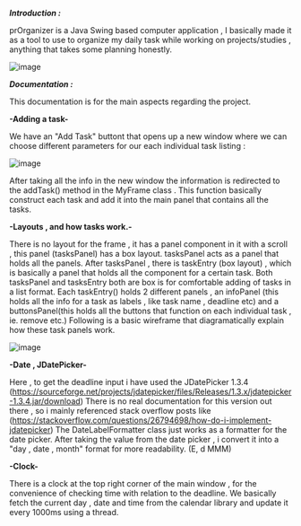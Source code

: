 _**Introduction :**_

prOrganizer is a Java Swing based computer application , I basically made it as a tool to use to organize my daily task while working on projects/studies , anything that takes some planning honestly.

![image](https://github.com/Yash-29-10-2003/prOrganizer/assets/89728102/e7361033-7bc4-48c4-a5e5-cf76ace98b0f)

_**Documentation :**_

This documentation is for the main aspects regarding the project.

**-Adding a task-**

We have an "Add Task" buttont that opens up a new window where we can choose different parameters for our each individual task listing :

![image](https://github.com/Yash-29-10-2003/prOrganizer/assets/89728102/bc079e0e-9c3e-45d5-bc42-e39d5d8d3b60)

After taking all the info in the new window the information is redirected to the addTask() method in the MyFrame class .
This function basically construct each task and add it into the main panel that contains all the tasks.

**-Layouts , and how tasks work.-**

There is no layout for the frame , it has a panel component in it with a scroll , this panel (tasksPanel) has a box layout.
tasksPanel acts as a panel that holds all the panels.
After tasksPanel , there is taskEntry (box layout) , which is basically a panel that holds all the component for a certain task.
Both tasksPanel and tasksEntry both are box is for comfortable adding of tasks in a list format.
Each taskEntry() holds 2 different panels , an infoPanel (this holds all the info for a task as labels , like task name , deadline etc) and a buttonsPanel(this holds all the buttons that function on each individual task , ie. remove etc.)
Following is a basic wireframe that diagramatically explain how these task panels work.

![image](https://github.com/Yash-29-10-2003/prOrganizer/assets/89728102/f29287e3-c286-4cee-bd7f-75d47f492868)

**-Date , JDatePicker-**

Here , to get the deadline input i have used the JDatePicker 1.3.4 (https://sourceforge.net/projects/jdatepicker/files/Releases/1.3.x/jdatepicker-1.3.4.jar/download)
There is no real documentation for this version out there , so i mainly referenced stack overflow posts like (https://stackoverflow.com/questions/26794698/how-do-i-implement-jdatepicker)
The DateLabelFormatter class just works as a formatter for the date picker.
After taking the value from the date picker , i convert it into a "day , date , month" format for more readability. (E, d MMM)


**-Clock-**

There is a clock at the top right corner of the main window , for the convenience of checking time with relation to the deadline.
We basically fetch the current day , date and time from the calendar library and update it every 1000ms using a thread.



